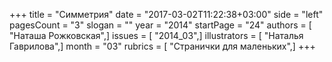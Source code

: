+++
title = "Симметрия"
date = "2017-03-02T11:22:38+03:00"
side = "left"
pagesCount = "3"
slogan = ""
year = "2014"
startPage = "24"
authors = [ "Наташа Рожковская",]
issues = [ "2014_03",]
illustrators = [ "Наталья Гаврилова",]
month = "03"
rubrics = [ "Странички для маленьких",]
+++
